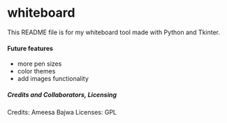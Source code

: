 # whiteboard
This README file is for my whiteboard tool made with Python and Tkinter.

#### Future features
- more pen sizes
- color themes
- add images functionality

##### Credits and Collaborators, Licensing 
Credits: Ameesa Bajwa
Licenses: GPL
